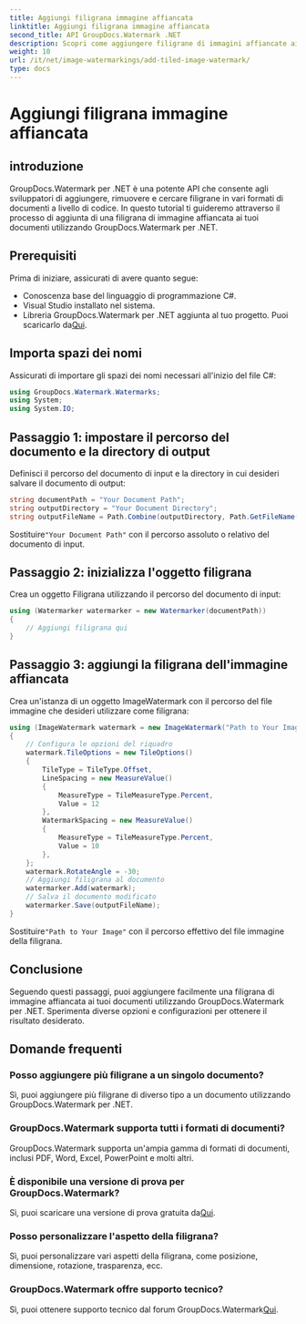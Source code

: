```yaml
---
title: Aggiungi filigrana immagine affiancata
linktitle: Aggiungi filigrana immagine affiancata
second_title: API GroupDocs.Watermark .NET
description: Scopri come aggiungere filigrane di immagini affiancate ai tuoi documenti utilizzando GroupDocs.Watermark per .NET. Facile, efficiente e personalizzabile.
weight: 10
url: /it/net/image-watermarkings/add-tiled-image-watermark/
type: docs
---
```

# Aggiungi filigrana immagine affiancata

## introduzione
GroupDocs.Watermark per .NET è una potente API che consente agli sviluppatori di aggiungere, rimuovere e cercare filigrane in vari formati di documenti a livello di codice. In questo tutorial ti guideremo attraverso il processo di aggiunta di una filigrana di immagine affiancata ai tuoi documenti utilizzando GroupDocs.Watermark per .NET.
## Prerequisiti
Prima di iniziare, assicurati di avere quanto segue:
- Conoscenza base del linguaggio di programmazione C#.
- Visual Studio installato nel sistema.
- Libreria GroupDocs.Watermark per .NET aggiunta al tuo progetto. Puoi scaricarlo da[Qui](https://releases.groupdocs.com/Watermark/net/).

## Importa spazi dei nomi
Assicurati di importare gli spazi dei nomi necessari all'inizio del file C#:
```csharp
using GroupDocs.Watermark.Watermarks;
using System;
using System.IO;
```
## Passaggio 1: impostare il percorso del documento e la directory di output
Definisci il percorso del documento di input e la directory in cui desideri salvare il documento di output:
```csharp
string documentPath = "Your Document Path";
string outputDirectory = "Your Document Directory";
string outputFileName = Path.Combine(outputDirectory, Path.GetFileName(documentPath));
```
 Sostituire`"Your Document Path"` con il percorso assoluto o relativo del documento di input.
## Passaggio 2: inizializza l'oggetto filigrana
Crea un oggetto Filigrana utilizzando il percorso del documento di input:
```csharp
using (Watermarker watermarker = new Watermarker(documentPath))
{
    // Aggiungi filigrana qui
}
```
## Passaggio 3: aggiungi la filigrana dell'immagine affiancata
Crea un'istanza di un oggetto ImageWatermark con il percorso del file immagine che desideri utilizzare come filigrana:
```csharp
using (ImageWatermark watermark = new ImageWatermark("Path to Your Image"))
{
    // Configura le opzioni del riquadro
    watermark.TileOptions = new TileOptions()
    {
        TileType = TileType.Offset,
        LineSpacing = new MeasureValue()
        {
            MeasureType = TileMeasureType.Percent,
            Value = 12
        },
        WatermarkSpacing = new MeasureValue()
        {
            MeasureType = TileMeasureType.Percent,
            Value = 10
        },
    };
    watermark.RotateAngle = -30;
    // Aggiungi filigrana al documento
    watermarker.Add(watermark);
    // Salva il documento modificato
    watermarker.Save(outputFileName);
}
```
 Sostituire`"Path to Your Image"` con il percorso effettivo del file immagine della filigrana.

## Conclusione
Seguendo questi passaggi, puoi aggiungere facilmente una filigrana di immagine affiancata ai tuoi documenti utilizzando GroupDocs.Watermark per .NET. Sperimenta diverse opzioni e configurazioni per ottenere il risultato desiderato.
## Domande frequenti
### Posso aggiungere più filigrane a un singolo documento?
Sì, puoi aggiungere più filigrane di diverso tipo a un documento utilizzando GroupDocs.Watermark per .NET.
### GroupDocs.Watermark supporta tutti i formati di documenti?
GroupDocs.Watermark supporta un'ampia gamma di formati di documenti, inclusi PDF, Word, Excel, PowerPoint e molti altri.
### È disponibile una versione di prova per GroupDocs.Watermark?
 Sì, puoi scaricare una versione di prova gratuita da[Qui](https://releases.groupdocs.com/).
### Posso personalizzare l'aspetto della filigrana?
Sì, puoi personalizzare vari aspetti della filigrana, come posizione, dimensione, rotazione, trasparenza, ecc.
### GroupDocs.Watermark offre supporto tecnico?
 Sì, puoi ottenere supporto tecnico dal forum GroupDocs.Watermark[Qui](https://forum.groupdocs.com/c/watermark/19).
